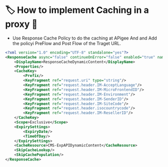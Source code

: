 # :label: How to implement Caching in a proxy :high_brightness:


- Use Response Cache Policy to do the caching at APigee And and Add the policyi PreFlow and Post Flow of the Traget URL.
```xml
<?xml version="1.0" encoding="UTF-8" standalone="yes"?>
<ResponseCache async="false" continueOnError="false" enabled="true" name="ResponseCacheDynamicContent">
    <DisplayName>ResponseCacheDynamicContent</DisplayName>
    <Properties/>
    <CacheKey>
        <Prefix/>
        <KeyFragment ref="request.uri" type="string"/>
        <KeyFragment ref="request.header.IM-AcceptLanguage"/>
        <KeyFragment ref="request.header.IM-MicroFrontendID"/>
        <KeyFragment ref="request.header.IM-Environment"/>
        <KeyFragment ref="request.header.IM-SenderID"/>
        <KeyFragment ref="request.header.IM-SiteCode"/>
        <KeyFragment ref="request.header.isocountrycode"/>
        <KeyFragment ref="request.header.IM-ResellerID"/>
    </CacheKey>
    <Scope>Exclusive</Scope>
    <ExpirySettings>
        <ExpiryDate/>
        <TimeOfDay/>
    </ExpirySettings>
    <CacheResource>CMS-ExpAPIDynamicContent</CacheResource>
    <SkipCacheLookup/>
    <SkipCachePopulation/>
</ResponseCache>
```
